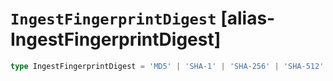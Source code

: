 # `IngestFingerprintDigest` [alias-IngestFingerprintDigest]
```typescript
type IngestFingerprintDigest = 'MD5' | 'SHA-1' | 'SHA-256' | 'SHA-512' | 'MurmurHash3';
```
